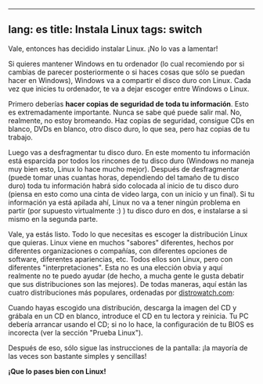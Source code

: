 

---
lang: es
title: Instala Linux
tags: switch
---

Vale, entonces has decidido instalar Linux. ¡No lo vas a lamentar!

Si quieres mantener Windows en tu ordenador (lo cual recomiendo por si cambias de parecer posteriormente o si haces cosas que sólo se puedan hacer en Windows), Windows va a compartir el disco duro con Linux. Cada vez que inicies tu ordenador, te va a dejar escoger entre Windows o Linux.

Primero deberías <b>hacer copias de seguridad de toda tu información</b>. Esto es extremadamente importante. Nunca se sabe qué puede salir mal. No, realmente, no estoy bromeando. Haz copias de seguridad, consigue CDs en blanco, DVDs en blanco, otro disco duro, lo que sea, pero haz copias de tu trabajo.

Luego vas a desfragmentar tu disco duro. En este momento tu información está esparcida por todos los rincones de tu disco duro (Windows no maneja muy bien esto, Linux lo hace mucho mejor). Después de desfragmentar (puede tomar unas cuantas horas, dependiendo del tamaño de tu disco duro) toda tu información habrá sido colocada al inicio de tu disco duro (piensa en esto como una cinta de video larga, con un inicio y un final). Si tu información ya está apilada ahí, Linux no va a tener ningún problema en partir (por supuesto virtualmente :) ) tu disco duro en dos, e instalarse a si mismo en la segunda parte.

Vale, ya estás listo. Todo lo que necesitas es escoger la distribución Linux que quieras. Linux viene en muchos "sabores" diferentes, hechos por diferentes organizaciones o compañías, con diferentes opciones de software, diferentes apariencias, etc. Todos ellos son Linux, pero con diferentes "interpretaciones". Esta no es una elección obvia y aquí realmente no te puedo ayudar (de hecho, a mucha gente le gusta debatir que sus distribuciones son las mejores). De todas maneras, aquí están las cuatro distribuciones más populares, ordenadas por <a href="http://www.distrowatch.com/index.php?language=ES">distrowatch.com</a>:

<? make_distros_table() ?>

Cuando hayas escogido una distribución, descarga la imagen del CD y grábala en un CD en blanco, introduce el CD en tu lectora y reinicia. Tu PC debería arrancar usando el CD; si no lo hace, la configuración de tu BIOS es incorecta (ver la sección "Prueba Linux").

Después de eso, sólo sigue las instrucciones de la pantalla: ¡la mayoría de las veces son bastante simples y sencillas!

<b>¡Que lo pases bien con Linux!</b>


